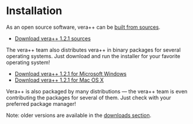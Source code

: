 Installation
============

As an open source software, vera++ can be [built from sources](developers/Building.md).

* [Download vera++ 1.2.1 sources](https://bitbucket.org/verateam/vera/downloads/vera%2B%2B-1.2.1.tar.gz)

The vera++ team also distributes vera++ in binary packages for several operating systems.
Just download and run the installer for your favorite operating system!

* [Download vera++ 1.2.1 for Microsoft Windows](https://bitbucket.org/verateam/vera/downloads/vera++-1.2.1-win32.exe)
* [Download vera++ 1.2.1 for Mac OS X](https://bitbucket.org/verateam/vera/downloads/vera++-1.2.1-Darwin.dmg)

Vera++ is also packaged by many distributions — the vera++ team is even contributing
the packages for several of them. Just check with your preferred package manager!

Note: older versions are available in the [downloads section](https://bitbucket.org/verateam/vera/downloads/).
